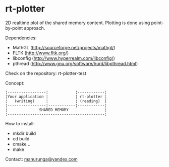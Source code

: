 rt-plotter
==========

2D realtime plot of the shared memory content.
Plotting is done using point-by-point approach.

Dependencies:
- MathGL (http://sourceforge.net/projects/mathgl/)
- FLTK (http://www.fltk.org/)
- libconfig (http://www.hyperrealm.com/libconfig/)
- pthread (http://www.gnu.org/software/hurd/libpthread.html)

Check on the repository: rt-plotter-test

Concept:
```
¦-----------------¦            ¦------------¦
¦Your application ¦            ¦ rt-plotter ¦
¦   (writing)     ¦            ¦ (reading)  |
¦-----------------¦------------¦------------¦
¦              SHARED MEMORY                ¦
¦-------------------------------------------¦
```
How to install:
- mkdir build
- cd build
- cmake ..
- make


Contact:
manurunga@yandex.com
